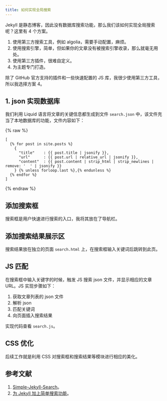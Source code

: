 ```yaml
---
title: 如何实现全局搜索
---
```


Jekyll 是静态博客，因此没有数据库搜索功能，那么我们该如何实现全局搜索呢？这里有 4 个方案。

1. 使用第三方搜索工具，例如 algolia，需要手动配置，麻烦。
2. 使用搜索引擎，简单，但如果你的文章没有被搜索引擎收录，那么就毫无用处。
3. 使用第三方插件，很难自定义。
4. 为主题专门打造。

除了 GitHub 官方支持的插件和一些快速配置的 JS 库，我很少使用第三方工具，所以我选择方案 4。

## 1. json 实现数据库

我们利用 Liquid 语言将文章的关键信息都生成到文件 `search.json` 中，该文件充当了本地数据库的功能，文件内容如下：

{% raw %}
```
[
  {% for post in site.posts %}
    {
      "title"    : {{ post.title | jsonify }},
      "url"      : {{ post.url | relative_url | jsonify }},
      "content"  : {{ post.content | strip_html | strip_newlines | remove: '  ' | jsonify }}
    } {% unless forloop.last %},{% endunless %}
  {% endfor %}
]
```
{% endraw %}

## 添加搜索框

搜索框是用户快速进行搜索的入口，我将其放在了导航栏。

## 添加搜索结果展示区

搜索结果放在独立的页面 `search.html` 上，在搜索框输入关键词后跳转到此页。

## JS 匹配

在搜索框中输入关键字的时候，触发 JS 搜索 json 文件，并显示相应的文章 URL。JS 实现步骤如下：

1. 获取文章列表的 json 文件
2. 解析 json
3. 匹配关键词
4. 向页面插入搜索结果

实现代码查看 `search.js`。

## CSS 优化

后续工作就是利用 CSS 对搜索框和搜索结果等模块进行相应的美化。

## 参考文献

1. [Simple-Jekyll-Search](https://github.com/christian-fei/Simple-Jekyll-Search)。
2. [为 Jekyll 加上简单搜索功能](https://blog.fooleap.org/jekyll-simple-search.html)。